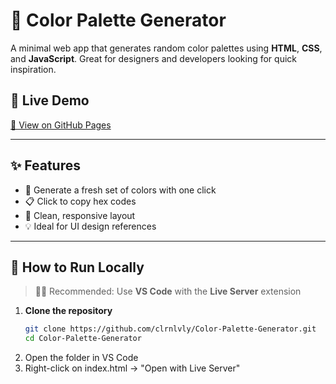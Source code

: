 # 🎨 Color Palette Generator

A minimal web app that generates random color palettes using **HTML**, **CSS**, and **JavaScript**. Great for designers and developers looking for quick inspiration.

## 🔗 Live Demo  
[🔗 View on GitHub Pages](https://clrnlvly.github.io/Color-Palette-Generator/)

---

## ✨ Features

- 🎲 Generate a fresh set of colors with one click
- 📋 Click to copy hex codes
- 🎨 Clean, responsive layout
- 💡 Ideal for UI design references

---

## 🚀 How to Run Locally

> 🧑‍💻 Recommended: Use **VS Code** with the **Live Server** extension

1. **Clone the repository**
   ```bash
   git clone https://github.com/clrnlvly/Color-Palette-Generator.git
   cd Color-Palette-Generator
2. Open the folder in VS Code
3. Right-click on index.html → "Open with Live Server"
